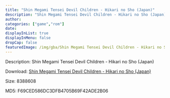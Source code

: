 ```yaml
---
title: "Shin Megami Tensei Devil Children - Hikari no Sho (Japan)"
description: "Shin Megami Tensei Devil Children - Hikari no Sho (Japan)"
author: 
categories: ["game","rom"]
date: 
displayInList: true
displayInMenu: false
dropCap: false
featuredImage: /img/gba/Shin Megami Tensei Devil Children - Hikari no Sho [Japan].jpg
---
```


Description: Shin Megami Tensei Devil Children - Hikari no Sho (Japan)

Download: <a style="text-decoration:underline;" href="https://mega.nz/#!bTYyGQiT!Lle54jA6CR89ENcLnXFVowJ_CoMAZ__-ewhktTkiopg" target = "_blank" rel = "nofollow" > Shin Megami Tensei Devil Children - Hikari no Sho (Japan)</a>

Size: 8388608

MD5: F69CED586DC3DFB4705B69F42ADE2B06

